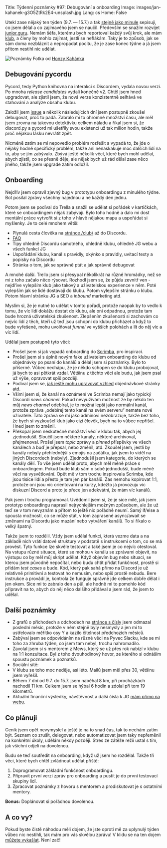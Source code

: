 Title: Týdenní poznámky #97: Debugování a onboarding
Image: images/jan-kahanek-g3O5ZtRk2E4-unsplash.jpg
Lang: cs
Home: False


Utekl zase nějaký ten týden (9.7. — 15.7.) a tak [stejně jako minule]({filename}2022-07-08_tydenni-poznamky-96-zabehnutych-dvacet-hrad-z-pisku-a-onboarding-v-klubu.md) sepisuji, co jsem dělal a co zajímavého jsem se naučil. Především se snažím rozvíjet [junior.guru](https://junior.guru/). Nemám šéfa, kterému bych reportoval každý svůj krok, ale mám [klub](https://junior.guru/club/), a členy by mohlo zajímat, jestli se neflákám. Taky je to způsob, jak se sám doma nezbláznit a nepropadat pocitu, že je zase konec týdne a já jsem přitom nestihl nic udělat.

![Poznámky]({static}/images/jan-kahanek-g3O5ZtRk2E4-unsplash.jpg)
Fotka od [Honzy Kahánka](https://unsplash.com/@honza_kahanek)


## Debugování pycordu

Pycord, tedy Python knihovna na interakci s Discordem, vydala novou verzi. Po mnoha _release candidates_ vydali konečně v2. Chtěl jsem hned upgradovat, ale zjistil jsem, že nová verze konzistentně selhává ve stahování a analýze obsahu klubu.

Založil jsem [issue](https://github.com/Pycord-Development/pycord/issues/1491) a několik následujících dní jsem postupně zkoušel debugovat, proč to padá. Zabralo mi to ohromné množství času, ale měl jsem zrovna na takovou detektivku celkem náladu a říkal jsem si, že discord.py a pycord mi ušetřily svou existencí už tak milion hodin, takže proč nějakou lásku nevrátit zpět.

Nicméně zatím se mi nepovedlo problém rozřešit a vypadá to, že jde o nějaký hodně specifický problém, takže ani nenaskakuje moc dalších lidí na to, aby se jím zabývalo. Zbývá ještě několik věcí, které bych mohl udělat, abych zjistil, co se přesně děje, ale nějak bych už rád dělal zase něco jiného, takže jsem upgrade zatím odložil.


## Onboarding

Nejdřív jsem opravil zjevný bug v prototypu onboardingu z minulého týdne. Bot posílal zprávy všechny najednou a ne každý den jednu.

Potom jsem se podíval do Trella a snažil se udělat si pořádek v kartičkách, které se onboardingem nějak zabývají. Bylo toho hodně a dalo mi dost mentální práce vytvořit si z toho v hlavě nějakou mapu a uspořádat si myšlenky. Je to celé mnohem větší:

- Plynulá cesta člověka na [stránce /club/](https://junior.guru/club/) až do Discordu.
- [FAQ](https://junior.guru/faq/)
- Tipy ohledně Discordu samotného, ohledně klubu, ohledně JG webu a všech funkcí JG
- Uspořádání klubu, kanál s pravidly, okýnko s pravidly, uvítací texty a popisky na Discordu
- Stránka o tom, jak se správně ptát a jak správně debugovat

A mnohé další. Trello jsem si přesypal několikrát na různé hromádky, než se mi z toho začalo něco rýsovat. Rozhodl jsem se, že půjdu zevnitř ven - nejdříve vylepším klub jako takový a uživatelskou experience v něm. Poté vylepším jak se lidé dostávají do klubu. Potom vylepším stránku o klubu. Potom hlavní stránku JG a SEO a _inbound_ marketing atd.

Myslím si, že je nutné to udělat v tomto pořadí, protože naopak by to vedlo k tomu, že víc lidí dokážu dostat do klubu, ale oni odpadnou, protože tam bude hrozná uživatelská zkušenost. Zlepšením zkušenosti si zachovám co nejvíc lidí z těch, kteří už teď jsou schopni do klubu přicházet a když to bude vyřešené, mohu uvolňovat _funnel_ ve vyšších polohách a lít do něj víc a víc lidí.

Udělal jsem postupně tyto věci:

- Prošel jsem si jak vypadá onboarding do [Scrimba](https://scrimba.com/), pro inspiraci.
- Prošel jsem si s úplně novým fake uživatelem onboarding do klubu od objednávky po psaní do kanálů a dělal jsem si poznámky. Bylo to příšerné. Vůbec nechápu, že je někdo schopen se do klubu probojovat, já bych to asi pětkrát vzdal. Většinu z těchto věcí ale budu, jak jsem psal už výše, opravovat spíš později.
- Podíval jsem se, [jak ještě mohu upravovat vzhled](https://vimeo.com/715325990) objednávkové stránky atd.
- Všiml jsem si, že kanál na oznámení ve Scrimba nemají jako typický Discordí _news channel_. Pokud nevyužívám možnost že by někdo ten můj _news channel_ odebíral, je to možná lepší jako normální kanál, protože zpráva „odebírej tento kanál na svém serveru“ nemate nové uživatele. Tato zpráva se mi jako adminovi nezobrazuje, takže bez toho, že bych si vyzkoušel klub jako cizí člověk, bych na to vůbec nepřišel. Hned jsem to změnil.
- Překopal jsem neskutečné množství věcí v klubu tak, abych jej zjednodušil. Sloučil jsem některé kanály, některé archivoval, přejmenoval. Prošel jsem _topic_ zprávy a _pinned_ příspěvky ve všech kanálech a buď je přepsal, nebo změnil, atd. Zkoušel jsem, jestli by kanály nebyly přehlednější s emojis na začátku, jak jsem to viděl na jiných Discordech (nebyly). Zjednodušil jsem kategorie, do kterých se kanály dělí. To vše jsem udělal proto, abych měl méně práce s onboardingem. Pokud bude klub sám o sobě jednodušší, bude méně věcí na vysvětlování. Opět mě v tom trochu inspirovala Scrimba, kde jsou tisíce lidí a přesto je tam jen pár kanálů. Zas nemohu kopírovat 1:1, protože oni jsou víc orientovaní na kurzy, kdežto já provozuju víc diskuzní Discord a proto je přece jen adekvátní, že mám víc kanálů.

Pak jsem i trochu programoval. Uvědomil jsem si, že je sice milé, jak jsem prototyp onboardingu naprasil nejrychlejším možným způsobem, ale že už teď se v tom nevyznám a přitom to ještě nic pořádně neumí. Samý if/else a spousta možností, co se může stát, v tom zaprasené async/await se změnami na Discordu jako mazání nebo vytváření kanálů. To si říkalo o velký špatný.

Takže jsem to rozdělil. Vždy jsem udělal funkci, která vezme data a na základě nich vrátí datové struktury v podstatě s instrukcemi o tom, co se má provést. Tyto funkce lze skvěle testovat a také jsem je co nejvíc otestoval. Na vstupu různé situace, které se mohou v kanálu se zprávami objevit, na výstupu co by měl můj skript udělat. Když objevím bug nebo situaci, se kterou jsem původně nepočítal, nebo budu chtít přidat funkčnost, prostě si přidám _test cases_ a bude. Kód, který pak sahá přímo na Discord je už relativně primitivní a testovat ho nemusím, nebo spíš prostě nebudu. Bere instrukce a provádí je, kontrola že funguje správně jde celkem dobře dělat i jen okem. Sice mi to zabralo den a půl, ale hodně mi to pomohlo kód připravit na to, abych do něj něco dalšího přidával a jsem rád, že jsem to udělal.


## Další poznámky

- Z grafů o příchodech a odchodech na [stránce s čísly](https://junior.guru/open/) jsem odmazal poslední měsíc, protože v něm stejně byly nesmysly a jen mi to ustřelovalo měřítko osy Y a kazilo čitelnost předchozích měsíců.
- Zabýval jsem se odpovídáním na různé věci na Pyvec Slacku, kde se mi toho za zhruba týden, co jsem tam nebyl, trochu nahromadilo.
- Zavolal jsem si s mentorem z Mews, který se už přes rok nabízí v klubu na 1:1 konzultace. Byl z toho dvouhodinový hovor, ze kterého si odnáším spoustu poznámek a poznatků.
- Sociální sítě:
- V klubu se toho moc neděje, asi léto. Mailů jsem měl přes 30, většinu jsem vyřešil.
- Během 7 dní od 9.7. do 15.7. jsem naběhal 8 km, při procházkách nachodil 11 km. Celkem jsem se hýbal 6 hodin a zdolal při tom 19 kilometrů.
- Aktuální finanční výsledky, návštěvnost a další čísla k JG [mám přímo na webu](https://junior.guru/open/).


## Co plánuji

Ceník jsem opět nevymyslel a ještě je na to snad čas, tak to nechám zatím být. Seznam co zrušit, delegovat, nebo automatizovat jsem taky nepřeměnil na konkrétní úkoly, udělám někdy později. Stres ze zátěže režií ustal s tím, jak všichni odjeli na dovolenou.

Budu se teď soutředit na onboarding, když už jsem ho rozdělal. Takže tři věci, které bych chtěl zvládnout udělat příště:

1. Doprogramovat základní funkčnost onboardingu.
2. Připravit první verzi zpráv pro onboarding a pustit je do první testovací skupiny lidí.
3. Zpracovat poznámky z hovoru s mentorem a prodiskutovat je s ostatními mentory.

**Bonus:** Doplánovat si pořádnou dovolenou.


## A co vy?

Pokud byste čistě náhodou měli dojem, že jste oproti mě za uplynulý týden vůbec nic nestihli, tak mám pro vás skvělou zprávu! V klidu se na ten dojem [můžete vykašlat]({filename}2020-06-04_neni-to-zavod.md). Není zač!
